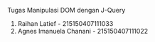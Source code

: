 Tugas Manipulasi DOM dengan J-Query

1. Raihan Latief - 215150407111033
2. Agnes Imanuela Chanani - 215150407111022
